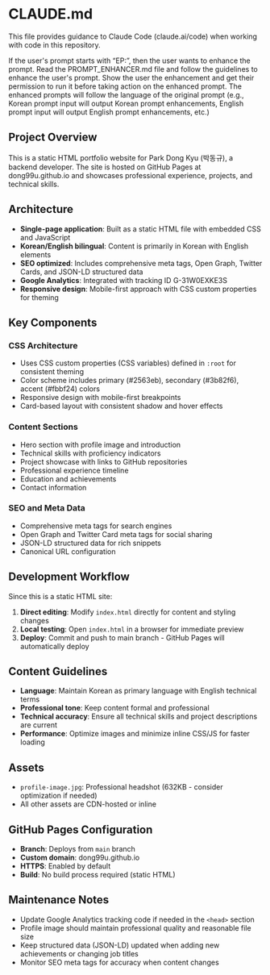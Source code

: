 # CLAUDE.md

This file provides guidance to Claude Code (claude.ai/code) when working with code in this repository.

If the user's prompt starts with “EP:”, then the user wants to enhance the prompt. Read the PROMPT_ENHANCER.md file and
follow the guidelines to enhance the user's prompt. Show the user the enhancement and get their permission to run it
before taking action on the enhanced prompt. The enhanced prompts will follow the language of the original prompt (e.g.,
Korean prompt input will output Korean prompt enhancements, English prompt input will output English prompt
enhancements, etc.)

## Project Overview

This is a static HTML portfolio website for Park Dong Kyu (박동규), a backend developer. The site is hosted on GitHub Pages at dong99u.github.io and showcases professional experience, projects, and technical skills.

## Architecture

- **Single-page application**: Built as a static HTML file with embedded CSS and JavaScript
- **Korean/English bilingual**: Content is primarily in Korean with English elements
- **SEO optimized**: Includes comprehensive meta tags, Open Graph, Twitter Cards, and JSON-LD structured data
- **Google Analytics**: Integrated with tracking ID G-31W0EXKE3S
- **Responsive design**: Mobile-first approach with CSS custom properties for theming

## Key Components

### CSS Architecture
- Uses CSS custom properties (CSS variables) defined in `:root` for consistent theming
- Color scheme includes primary (#2563eb), secondary (#3b82f6), accent (#fbbf24) colors
- Responsive design with mobile-first breakpoints
- Card-based layout with consistent shadow and hover effects

### Content Sections
- Hero section with profile image and introduction
- Technical skills with proficiency indicators
- Project showcase with links to GitHub repositories
- Professional experience timeline
- Education and achievements
- Contact information

### SEO and Meta Data
- Comprehensive meta tags for search engines
- Open Graph and Twitter Card meta tags for social sharing
- JSON-LD structured data for rich snippets
- Canonical URL configuration

## Development Workflow

Since this is a static HTML site:

1. **Direct editing**: Modify `index.html` directly for content and styling changes
2. **Local testing**: Open `index.html` in a browser for immediate preview
3. **Deploy**: Commit and push to main branch - GitHub Pages will automatically deploy

## Content Guidelines

- **Language**: Maintain Korean as primary language with English technical terms
- **Professional tone**: Keep content formal and professional
- **Technical accuracy**: Ensure all technical skills and project descriptions are current
- **Performance**: Optimize images and minimize inline CSS/JS for faster loading

## Assets

- `profile-image.jpg`: Professional headshot (632KB - consider optimization if needed)
- All other assets are CDN-hosted or inline

## GitHub Pages Configuration

- **Branch**: Deploys from `main` branch
- **Custom domain**: dong99u.github.io
- **HTTPS**: Enabled by default
- **Build**: No build process required (static HTML)

## Maintenance Notes

- Update Google Analytics tracking code if needed in the `<head>` section
- Profile image should maintain professional quality and reasonable file size
- Keep structured data (JSON-LD) updated when adding new achievements or changing job titles
- Monitor SEO meta tags for accuracy when content changes